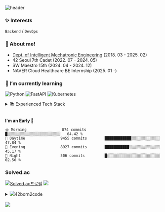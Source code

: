 ![header](https://capsule-render.vercel.app/api?type=waving&height=200&color=365AA1&text=wonyang&reversal=false&textBg=false&fontAlignY=40&fontColor=ffffff)

### ✨ Interests
`Backend` / `DevOps`

### 🙌 About me!
- [Dept. of Intelligent Mechatronic Engineering](http://imc.sejong.ac.kr/page/sub2_2) (2018. 03 - 2025. 02)
- 42 Seoul 7th Cadet (2022. 07 - 2024. 05)
- SW Maestro 15th (2024. 04 - 2024. 12)
- NAVER Cloud Healthcare BE Internship (2025. 01 -)

### 🌱 I’m currently learning

![Python](https://img.shields.io/static/v1?style=for-the-badge&message=Python&color=3776AB&logo=Python&logoColor=FFFFFF&label=)
![FastAPI](https://img.shields.io/badge/FastAPI-009688?style=for-the-badge&logo=fastapi&logoColor=ffffff)
![Kubernetes](https://img.shields.io/static/v1?style=for-the-badge&message=Kubernetes&color=232F3E&logo=kubernetes&logoColor=326CE5&label=)


<details>
<summary>📚  Experienced Tech Stack </summary>
<div markdown="1"><br>
          
<div>
<!-- Programming Languages -->
<img src="https://img.shields.io/badge/C-A8B9CC?style=flat-square&logo=c&logoColor=ffffff">
<img src="https://img.shields.io/badge/C++-00599C?style=flat-square&logo=cplusplus&logoColor=ffffff">
<img src="https://img.shields.io/badge/Java-007396?style=flat-square&logo=java&logoColor=white">
<img src="https://img.shields.io/badge/Python-3776AB?style=flat-square&logo=python&logoColor=ffffff">
<img src="https://img.shields.io/badge/Javascript-ffb13b?style=flat-square&logo=javascript&logoColor=white">
<br>

<!-- Frameworks and Libraries -->
<img src="https://img.shields.io/badge/Django-092E20?style=flat-square&logo=django&logoColor=ffffff">
<img src="https://img.shields.io/badge/Spring-6DB33F?style=flat-square&logo=spring&logoColor=ffffff">
<img src="https://img.shields.io/badge/FastAPI-009688?style=flat-square&logo=fastapi&logoColor=ffffff">
<br>

<!-- DevOps and Cloud -->
<img src="https://img.shields.io/badge/Docker-2496ED?style=flat-square&logo=docker&logoColor=ffffff">
<img src="https://img.shields.io/badge/kubernetes-326CE5?style=flat-square&logo=kubernetes&logoColor=ffffff">
<img src="https://img.shields.io/badge/Nginx-009639?style=flat-square&logo=nginx&logoColor=ffffff">
<img src="https://img.shields.io/badge/GitHub Actions-2088FF?style=flat-square&logo=githubactions&logoColor=ffffff">
<br>

<img src="https://img.shields.io/badge/AWS-232F3E?style=flat-square&logo=amazonwebservices&logoColor=white">
<img src="https://img.shields.io/badge/AWS Lambda-FF9900?style=flat-square&logo=awslambda&logoColor=ffffff">
<img src="https://img.shields.io/badge/AWS Fargate-FF9900?style=flat-square&logo=awsfargate&logoColor=ffffff">
<img src="https://img.shields.io/badge/Amazon ECS-FF9900?style=flat-square&logo=amazonecs&logoColor=ffffff">
<img src="https://img.shields.io/badge/Amazon S3-569A31?style=flat-square&logo=amazons3&logoColor=ffffff">
<img src="https://img.shields.io/badge/Amazon RDS-527FFF?style=flat-square&logo=amazonrds&logoColor=ffffff">
<img src="https://img.shields.io/badge/Amazon Route 53-8C4FFF?style=flat-square&logo=amazonroute53&logoColor=ffffff">
<img src="https://img.shields.io/badge/Amazon CloudWatch-FF4F8B?style=flat-square&logo=amazoncloudwatch&logoColor=ffffff">
<img src="https://img.shields.io/badge/Amazon API Gateway-FF4F8B?style=flat-square&logo=amazonapigateway&logoColor=ffffff">
<br>

<!-- Tools -->
<img src="https://img.shields.io/badge/Swagger-85EA2D?style=flat-square&logo=swagger&logoColor=ffffff">
<img src="https://img.shields.io/badge/Jira-0052CC?style=flat-square&logo=jira&logoColor=ffffff">
<img src="https://img.shields.io/badge/Notion-000000?style=flat-square&logo=notion&logoColor=ffffff">
<img src="https://img.shields.io/badge/Git-F05032?style=flat-square&logo=git&logoColor=ffffff">
<img src="https://img.shields.io/badge/GitHub-181717?style=flat-square&logo=github&logoColor=ffffff">
<br>

<!-- Databases -->
<img src="https://img.shields.io/badge/MySQL-4479A1?style=flat-square&logo=mysql&logoColor=ffffff">
<img src="https://img.shields.io/badge/PostgreSQL-4169E1?style=flat-square&logo=postgresql&logoColor=ffffff">
<br>

<!-- Web Development -->
<img src="https://img.shields.io/badge/HTML5-E34F26?style=flat-square&logo=html5&logoColor=white">
<img src="https://img.shields.io/badge/CSS3-1572B6?style=flat-square&logo=css3&logoColor=white">
<img src="https://img.shields.io/badge/React-61DAFB?style=flat-square&logo=react&logoColor=ffffff">
<img src="https://img.shields.io/badge/React Router-CA4245?style=flat-square&logo=reactrouter&logoColor=ffffff">
<img src="https://img.shields.io/badge/Recoil-3D3D3D?style=flat-square&logo=recoil&logoColor=ffffff">
<br>

<!-- AI -->
<img src="https://img.shields.io/badge/Pytorch-EE4C2C?style=flat-square&logo=pytorch&logoColor=white">
<img src="https://img.shields.io/badge/scikit-learn-F7931E?style=flat-square&logo=scikit-learn&logoColor=white">
<img src="https://img.shields.io/badge/opencv-5C3EE8?style=flat-square&logo=opencv&logoColor=white">
<br>

<!-- Hardware -->
<img src="https://img.shields.io/badge/Arduino-00979D?style=flat-square&logo=Arduino&logoColor=white">

</div>
</div>
</details>
<br>

<!--START_SECTION:waka-->
**I'm an Early 🐤** 

```text
🌞 Morning                874 commits         █░░░░░░░░░░░░░░░░░░░░░░░░   04.42 % 
🌆 Daytime                9455 commits        ████████████░░░░░░░░░░░░░   47.84 % 
🌃 Evening                8927 commits        ███████████░░░░░░░░░░░░░░   45.17 % 
🌙 Night                  506 commits         █░░░░░░░░░░░░░░░░░░░░░░░░   02.56 % 
```



<!--END_SECTION:waka-->
### Solved.ac

[![Solved.ac프로필](http://mazassumnida.wtf/api/v2/generate_badge?boj=bennyws)](https://solved.ac/bennyws)
<a href="https://solved.ac/bennyws"><img src="http://mazandi.herokuapp.com/api?handle=bennyws&theme=cold"/></a>

<details>
<summary><img src="https://img.shields.io/badge/-000000?style=flat&logo=42&logoColor=white">42born2code 
 </summary><br>

[![wonyang's 42 stats](https://badge.mediaplus.ma/starryblue/wonyang?1337Badge=off&UM6P=off)](https://github.com/oakoudad/badge42)

</details>

<br>
<a href="https://hits.seeyoufarm.com"><img src="https://hits.seeyoufarm.com/api/count/incr/badge.svg?url=https%3A%2F%2Fgithub.com%2Fwonyangs%2Fhit-counter&count_bg=%2379C83D&title_bg=%23555555&icon=&icon_color=%23E7E7E7&title=hits&edge_flat=false"/></a>
